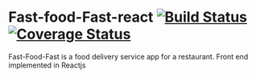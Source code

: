 # Fast-food-Fast-react [![Build Status](https://travis-ci.org/katunold/Fast-fast-Fast-react.svg?branch=ch-setup-test-environment)](https://travis-ci.org/katunold/Fast-food-Fast-react) [![Coverage Status](https://coveralls.io/repos/github/katunold/Fast-food-Fast-react/badge.svg?branch=ch-setup-test-environment)](https://coveralls.io/github/katunold/Fast-food-Fast-react?branch=ch-setup-test-environment)
Fast-Food-Fast is a food delivery service app for a restaurant. Front end implemented in Reactjs
